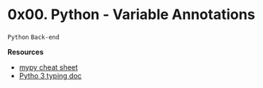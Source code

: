 #  0x00. Python - Variable Annotations
``Python`` ``Back-end``

**Resources**
- [mypy cheat sheet](https://mypy.readthedocs.io/en/latest/cheat_sheet_py3.html)
- [Pytho 3 typing doc](https://docs.python.org/3/library/typing.html)

